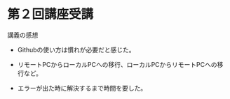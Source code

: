 # 第２回講座受講

講義の感想

* Githubの使い方は慣れが必要だと感じた。

* リモートPCからローカルPCへの移行、ローカルPCからリモートPCへの移行など。

* エラーが出た時に解決するまで時間を要した。
 